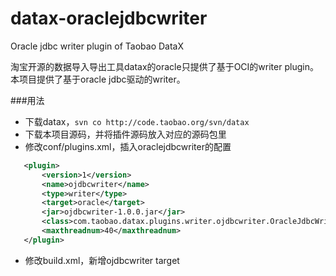datax-oraclejdbcwriter
======================

Oracle jdbc writer plugin of Taobao DataX

淘宝开源的数据导入导出工具datax的oracle只提供了基于OCI的writer plugin。本项目提供了基于oracle jdbc驱动的writer。

###用法

 * 下载datax，`svn co http://code.taobao.org/svn/datax`
 * 下载本项目源码，并将插件源码放入对应的源码包里
 * 修改conf/plugins.xml，插入oraclejdbcwriter的配置
 ```xml
 	<plugin>
		<version>1</version>
		<name>ojdbcwriter</name>
		<type>writer</type>
		<target>oracle</target>
		<jar>ojdbcwriter-1.0.0.jar</jar>
		<class>com.taobao.datax.plugins.writer.ojdbcwriter.OracleJdbcWriter</class>
		<maxthreadnum>40</maxthreadnum>
	</plugin>
 ```
 * 修改build.xml，新增ojdbcwriter target
 ```xml
 
 ```